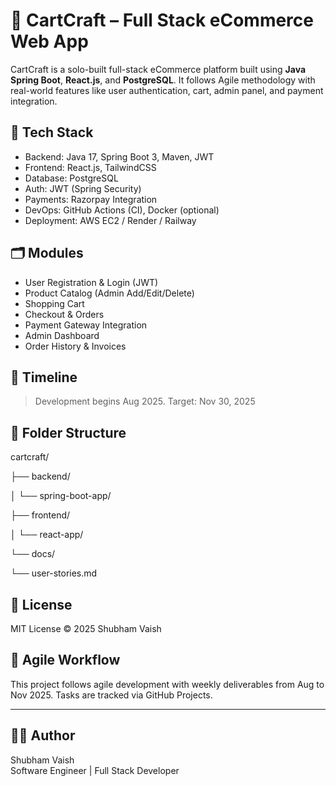# 🛒 CartCraft – Full Stack eCommerce Web App

CartCraft is a solo-built full-stack eCommerce platform built using **Java Spring Boot**, **React.js**, and **PostgreSQL**. It follows Agile methodology with real-world features like user authentication, cart, admin panel, and payment integration.


## 🔧 Tech Stack

- Backend: Java 17, Spring Boot 3, Maven, JWT
- Frontend: React.js, TailwindCSS
- Database: PostgreSQL
- Auth: JWT (Spring Security)
- Payments: Razorpay Integration
- DevOps: GitHub Actions (CI), Docker (optional)
- Deployment: AWS EC2 / Render / Railway

## 🗂️ Modules

- User Registration & Login (JWT)
- Product Catalog (Admin Add/Edit/Delete)
- Shopping Cart
- Checkout & Orders
- Payment Gateway Integration
- Admin Dashboard
- Order History & Invoices

## 📅 Timeline

> Development begins Aug 2025. Target: Nov 30, 2025

## 📂 Folder Structure

cartcraft/

├── backend/

│ └── spring-boot-app/

├── frontend/

│ └── react-app/

└── docs/

└── user-stories.md



## 📜 License

MIT License © 2025 Shubham Vaish



## 🔄 Agile Workflow

This project follows agile development with weekly deliverables from Aug to Nov 2025. Tasks are tracked via GitHub Projects.

---

## 👨‍💻 Author

Shubham Vaish  
Software Engineer | Full Stack Developer

